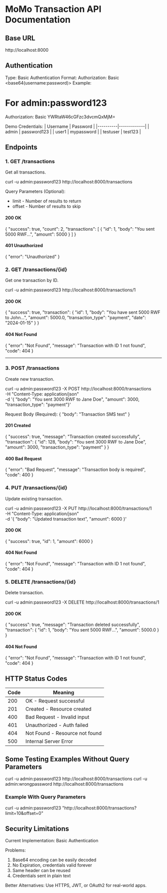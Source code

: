 # MoMo Transaction API Documentation

## Base URL  
http://localhost:8000

## Authentication
Type: Basic Authentication
Format: Authorization: Basic <base64(username:password)>
Example:
# For admin:password123
Authorization: Basic YWRtaW46cGFzc3dvcmQxMjM=

Demo Credentials:
| Username | Password    |
|----------|-------------|
| admin    | password123 |
| user1    | mypassword  |
| testuser | test123     |

## Endpoints

### 1. GET /transactions
Get all transactions.

curl -u admin:password123 http://localhost:8000/transactions

Query Parameters (Optional):
- limit - Number of results to return
- offset - Number of results to skip

#### 200 OK
{
  "success": true,
  "count": 2,
  "transactions": [
    { "id": 1, "body": "You sent 5000 RWF...", "amount": 5000 }
  ]
}

#### 401 Unauthorized

{ "error": "Unauthorized" }

### 2. GET /transactions/{id}
Get one transaction by ID.

curl -u admin:password123 http://localhost:8000/transactions/1

#### 200 OK

{
  "success": true,
  "transaction": {
    "id": 1,
    "body": "You have sent 5000 RWF to John...",
    "amount": 5000.0,
    "transaction_type": "payment",
    "date": "2024-01-15"
  }
}

#### 404 Not Found
{
  "error": "Not Found",
  "message": "Transaction with ID 1 not found",
  "code": 404
}

---

### 3. POST /transactions
Create new transaction.

curl -u admin:password123 -X POST http://localhost:8000/transactions \
  -H "Content-Type: application/json" \
  -d '{
    "body": "You sent 3000 RWF to Jane Doe", "amount": 3000, "transaction_type": "payment"}'

Request Body (Required):
{
  "body": "Transaction SMS text"
}

#### 201 Created
{
  "success": true,
  "message": "Transaction created successfully",
  "transaction": {
    "id": 128,
    "body": "You sent 3000 RWF to Jane Doe",
    "amount": 3000,
    "transaction_type": "payment"
  }
}

#### 400 Bad Request

{
  "error": "Bad Request",
  "message": "Transaction body is required",
  "code": 400
}

### 4. PUT /transactions/{id}
Update existing transaction.

curl -u admin:password123 -X PUT http://localhost:8000/transactions/1 \
  -H "Content-Type: application/json" \
  -d '{
    "body": "Updated transaction text",
    "amount": 6000
  }'

#### 200 OK
{ "success": true, "id": 1, "amount": 6000 }

#### 404 Not Found
{
  "error": "Not Found",
  "message": "Transaction with ID 1 not found",
  "code": 404
}

### 5. DELETE /transactions/{id}
Delete transaction.

curl -u admin:password123 -X DELETE http://localhost:8000/transactions/1

#### 200 OK
{
  "success": true,
  "message": "Transaction deleted successfully",
  "transaction": {
    "id": 1,
    "body": "You sent 5000 RWF...",
    "amount": 5000.0
  }
}

#### 404 Not Found
{
  "error": "Not Found",
  "message": "Transaction with ID 1 not found",
  "code": 404
}

## HTTP Status Codes

| Code | Meaning                        |
|------|--------------------------------|
| 200  | OK - Request successful        |
| 201  | Created - Resource created     |
| 400  | Bad Request - Invalid input    |
| 401  | Unauthorized - Auth failed     |
| 404  | Not Found - Resource not found |
| 500  | Internal Server Error          |

## Some Testing Examples Without Query Parameters

curl -u admin:password123 http://localhost:8000/transactions
curl -u admin:wrongpassword http://localhost:8000/transactions

### Example With Query Parameters

curl -u admin:password123 "http://localhost:8000/transactions?limit=10&offset=0"

## Security Limitations

Current Implementation: Basic Authentication

Problems:
1. Base64 encoding can be easily decoded
2. No Expiration, credentials valid forever
3. Same header can be reused
4. Credentials sent in plain text

Better Alternatives: Use HTTPS, JWT, or OAuth2 for real-world apps.

